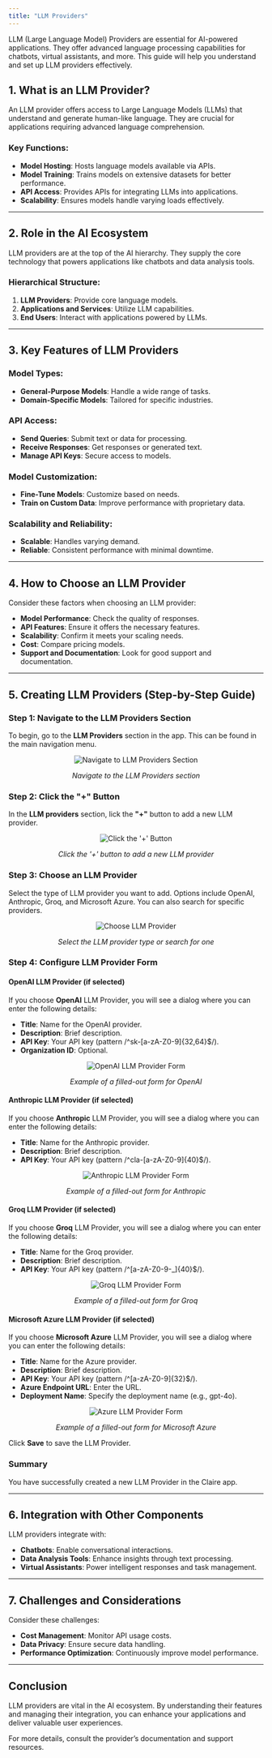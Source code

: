 ```yaml
---
title: "LLM Providers"
---
```


LLM (Large Language Model) Providers are essential for AI-powered applications. They offer advanced language processing capabilities for chatbots, virtual assistants, and more. This guide will help you understand and set up LLM providers effectively.

## 1. What is an LLM Provider?

An LLM provider offers access to Large Language Models (LLMs) that understand and generate human-like language. They are crucial for applications requiring advanced language comprehension.

### Key Functions:
- **Model Hosting**: Hosts language models available via APIs.
- **Model Training**: Trains models on extensive datasets for better performance.
- **API Access**: Provides APIs for integrating LLMs into applications.
- **Scalability**: Ensures models handle varying loads effectively.
----------------------------------

## 2. Role in the AI Ecosystem

LLM providers are at the top of the AI hierarchy. They supply the core technology that powers applications like chatbots and data analysis tools.

### Hierarchical Structure:
1. **LLM Providers**: Provide core language models.
2. **Applications and Services**: Utilize LLM capabilities.
3. **End Users**: Interact with applications powered by LLMs.
----------------------------------

## 3. Key Features of LLM Providers

### Model Types:
- **General-Purpose Models**: Handle a wide range of tasks.
- **Domain-Specific Models**: Tailored for specific industries.

### API Access:
- **Send Queries**: Submit text or data for processing.
- **Receive Responses**: Get responses or generated text.
- **Manage API Keys**: Secure access to models.

### Model Customization:
- **Fine-Tune Models**: Customize based on needs.
- **Train on Custom Data**: Improve performance with proprietary data.

### Scalability and Reliability:
- **Scalable**: Handles varying demand.
- **Reliable**: Consistent performance with minimal downtime.
----------------------------------

## 4. How to Choose an LLM Provider

Consider these factors when choosing an LLM provider:
- **Model Performance**: Check the quality of responses.
- **API Features**: Ensure it offers the necessary features.
- **Scalability**: Confirm it meets your scaling needs.
- **Cost**: Compare pricing models.
- **Support and Documentation**: Look for good support and documentation.

----------------------------------

## 5. Creating LLM Providers (Step-by-Step Guide)

### Step 1: Navigate to the LLM Providers Section
To begin, go to the **LLM Providers** section in the app. This can be found in the main navigation menu.

<div style="text-align: center;">
  <img src="../images/navigate-claire-llm-providers.png" alt="Navigate to LLM Providers Section" />
  <p><em>Navigate to the LLM Providers section</em></p>
</div>

### Step 2: Click the "+" Button
In the **LLM providers** section, lick the **"+"** button to add a new LLM provider.

<div style="text-align: center;">
  <img src="../images/click-plus-provider.png" alt="Click the '+' Button" />
  <p><em>Click the '+' button to add a new LLM provider</em></p>
</div>

### Step 3: Choose an LLM Provider
Select the type of LLM provider you want to add. Options include OpenAI, Anthropic, Groq, and Microsoft Azure. You can also search for specific providers.

<div style="text-align: center;">
  <img src="../images/choose-llm-provider.png" alt="Choose LLM Provider" />
  <p><em>Select the LLM provider type or search for one</em></p>
</div>

### Step 4: Configure LLM Provider Form
#### OpenAI LLM Provider (if selected)
If you choose **OpenAI** LLM Provider, you will see a dialog where you can enter the following details:
- **Title**: Name for the OpenAI provider.
- **Description**: Brief description.
- **API Key**: Your API key (pattern /^sk-[a-zA-Z0-9]{32,64}$/).
- **Organization ID**: Optional.

<div style="text-align: center;">
  <img src="../images/open-ai-example-form.png" alt="OpenAI LLM Provider Form" />
  <p><em>Example of a filled-out form for OpenAI</em></p>
</div>

#### Anthropic LLM Provider (if selected)
If you choose **Anthropic** LLM Provider, you will see a dialog where you can enter the following details:
- **Title**: Name for the Anthropic provider.
- **Description**: Brief description.
- **API Key**: Your API key (pattern /^cla-[a-zA-Z0-9]{40}$/).

<div style="text-align: center;">
  <img src="../images/anthropic-provider-example-form.png" alt="Anthropic LLM Provider Form" />
  <p><em>Example of a filled-out form for Anthropic</em></p>
</div>

#### Groq LLM Provider (if selected)
If you choose **Groq** LLM Provider, you will see a dialog where you can enter the following details:
- **Title**: Name for the Groq provider.
- **Description**: Brief description.
- **API Key**: Your API key (pattern /^[a-zA-Z0-9-_]{40}$/).

<div style="text-align: center;">
  <img src="../images/groq-provider-form.png" alt="Groq LLM Provider Form" />
  <p><em>Example of a filled-out form for Groq</em></p>
</div>

#### Microsoft Azure LLM Provider (if selected)
If you choose **Microsoft Azure** LLM Provider, you will see a dialog where you can enter the following details:
- **Title**: Name for the Azure provider.
- **Description**: Brief description.
- **API Key**: Your API key (pattern /^[a-zA-Z0-9]{32}$/).
- **Azure Endpoint URL**: Enter the URL.
- **Deployment Name**: Specify the deployment name (e.g., gpt-4o).

<div style="text-align: center;">
  <img src="../images/azure-provider-form.png" alt="Azure LLM Provider Form" style="object-fit: contain;" />
  <p><em>Example of a filled-out form for Microsoft Azure</em></p>
</div>


Click **Save** to save the LLM Provider.

### Summary
You have successfully created a new LLM Provider in the Claire app.

----------------------------------

## 6. Integration with Other Components

LLM providers integrate with:
- **Chatbots**: Enable conversational interactions.
- **Data Analysis Tools**: Enhance insights through text processing.
- **Virtual Assistants**: Power intelligent responses and task management.
----------------------------------


## 7. Challenges and Considerations

Consider these challenges:
- **Cost Management**: Monitor API usage costs.
- **Data Privacy**: Ensure secure data handling.
- **Performance Optimization**: Continuously improve model performance.
----------------------------------

## Conclusion

LLM providers are vital in the AI ecosystem. By understanding their features and managing their integration, you can enhance your applications and deliver valuable user experiences.

For more details, consult the provider’s documentation and support resources.
